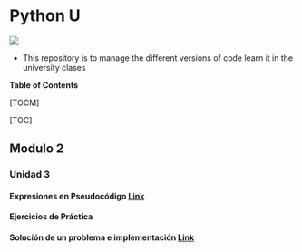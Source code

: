 # Python U  
![](https://img.shields.io/badge/-Python-black?style=flat-square&logo=Python)
- This repository is to manage the different versions of code learn it in the university clases

**Table of Contents**

[TOCM]

[TOC]

## Modulo 2
### Unidad 3
#### Expresiones en Pseudocódigo [Link](https://github.com/axel548/python_U/tree/master/Tarea%236_Expresiones_pseudocodigo)
#### Ejercicios de Práctica

#### Solución de un problema e implementación [Link](https://github.com/axel548/python_U/tree/master/Tarea%238_Solucion_Problema_e_Implementacion)